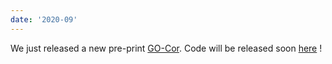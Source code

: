 ```yaml
---
date: '2020-09'
---
```


We just released a new pre-print [GO-Cor](https://arxiv.org/abs/2009.07823). Code will be released soon [here](https://github.com/PruneTruong/GOCor) !
